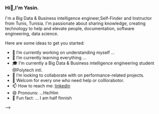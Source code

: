 ### Hi👋,I'm Yasin.

I'm a Big Data & Business intelligence engineer,Self-Finder and Instructor from  Tunis, Tunisia. I'm passionate about sharing knowledge, creating technology to help and elevate people, documentation, software engineering, data science.


Here are some ideas to get you started:

- 🔭 I’m currently working on understanding myself ...
- 🌱 I’m currently learning everything ...
- 🎓 I’m currently a Big Data & Business intelligence engineering student @Polytech intl.
- 👯 I’m looking to collaborate with on performance-related projects.
- 🤝 Welcom for every one who need help or colllorabotor.
- 📫 How to reach me:   [linkedin](linkedin.com/in/yasin-ghariani-ba5687151)
- 😄 Pronouns: ...He/Him
- 👾 Fun fact: ... I am half finnish

-->
